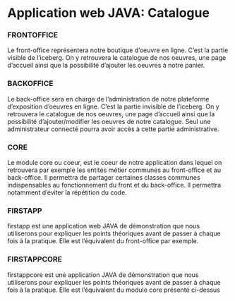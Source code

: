 # Application web JAVA: Catalogue
### **FRONTOFFICE**
Le front-office représentera notre boutique d’oeuvre en ligne. C’est la partie visible de l’iceberg. 
On y retrouvera le catalogue de nos oeuvres, une page d’accueil ainsi que la possibilité d’ajouter 
les oeuvres à notre panier.

### **BACKOFFICE**
Le back-office sera en charge de l’administration de notre plateforme d’exposition d’oeuvres en 
ligne. C’est la partie invisible de l’iceberg. On y retrouvera le catalogue de nos oeuvres, une page 
d’accueil ainsi que la possibilité d’ajouter/modifier les oeuvres de notre catalogue. Seul une 
administrateur connecté pourra avoir accès à cette partie administrative.

### **CORE**
Le module core ou coeur, est le coeur de notre application dans lequel on retrouvera par exemple 
les entités métier communes au front-office et au back-office. Il permettra de partager certaines 
classes communes indispensables au fonctionnement du front et du back-office. Il permettra 
notamment d’éviter la répétition du code.

### **FIRSTAPP** 
firstapp est une application web JAVA de démonstration que nous utiliserons pour expliquer les 
points théoriques avant de passer à chaque fois à la pratique. Elle est l’équivalent du front-office 
par exemple.

### **FIRSTAPPCORE** 
firstappcore est une application JAVA de démonstration que nous utiliserons pour expliquer les 
points théoriques avant de passer à chaque fois à la pratique. Elle est l’équivalent du module core 
présenté ci-dessus
